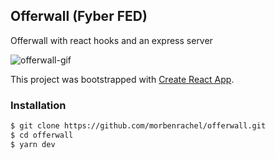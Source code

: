 ## Offerwall (Fyber FED)
Offerwall with react hooks and an express server

![offerwall-gif](https://i.gyazo.com/b6ec71ca95c334a19adddf6e5fe02d9c.gif)


This project was bootstrapped with [Create React App](https://github.com/facebook/create-react-app).

### Installation
```sh
$ git clone https://github.com/morbenrachel/offerwall.git
$ cd offerwall
$ yarn dev
```


 






